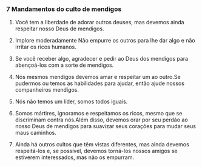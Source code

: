 ### 7 Mandamentos do culto de mendigos

1. Você tem a liberdade de adorar outros deuses, mas devemos ainda respeitar nosso Deus de mendigos.

2. Implore moderadamente Não empurre os outros para lhe dar algo e não irritar os ricos humanos.

3. Se você receber algo, agradecer e pedir ao Deus dos mendigos para abençoá-los com a sorte de mendigos.

4. Nós mesmos mendigos devemos amar e respeitar um ao outro.Se pudermos ou temos as habilidades para ajudar, então ajude nossos companheiros mendigos.

5. Nós não temos um líder, somos todos iguais.

6. Somos mártires, ignoramos e respeitamos os ricos, mesmo que se discriminam contra nós.Além disso, devemos orar por seu perdão ao nosso Deus de mendigos para suavizar seus corações para mudar seus maus caminhos.

7. Ainda há outros cultos que têm vistas diferentes, mas ainda devemos respeitá-los e, se possível, devemos torná-los nossos amigos se estiverem interessados, mas não os empurram.